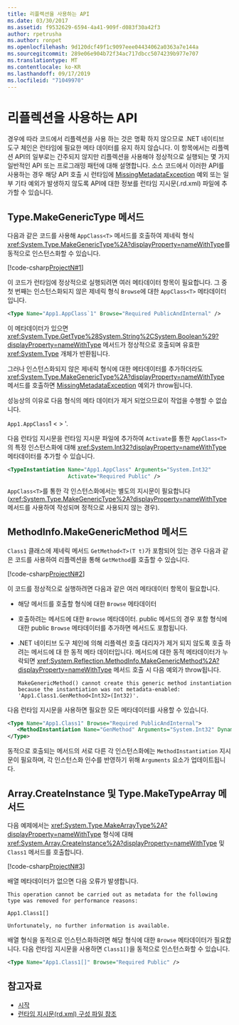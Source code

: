 ```yaml
---
title: 리플렉션을 사용하는 API
ms.date: 03/30/2017
ms.assetid: f9532629-6594-4a41-909f-d083f30a42f3
author: rpetrusha
ms.author: ronpet
ms.openlocfilehash: 9d120dcf49f1c9097eee04434062a0363a7e144a
ms.sourcegitcommit: 289e06e904b72f34ac717dbcc5074239b977e707
ms.translationtype: MT
ms.contentlocale: ko-KR
ms.lasthandoff: 09/17/2019
ms.locfileid: "71049970"
---
```

# <a name="apis-that-rely-on-reflection"></a>리플렉션을 사용하는 API
경우에 따라 코드에서 리플렉션을 사용 하는 것은 명확 하지 않으므로 .NET 네이티브 도구 체인은 런타임에 필요한 메타 데이터를 유지 하지 않습니다. 이 항목에서는 리플렉션 API의 일부로는 간주되지 않지만 리플렉션을 사용해야 정상적으로 실행되는 몇 가지 일반적인 API 또는 프로그래밍 패턴에 대해 설명합니다. 소스 코드에서 이러한 API를 사용하는 경우 해당 API 호출 시 런타임에 [MissingMetadataException](missingmetadataexception-class-net-native.md) 예외 또는 일부 기타 예외가 발생하지 않도록 API에 대한 정보를 런타임 지시문(.rd.xml) 파일에 추가할 수 있습니다.  
  
## <a name="typemakegenerictype-method"></a>Type.MakeGenericType 메서드  
 다음과 같은 코드를 사용해 `AppClass<T>` 메서드를 호출하여 제네릭 형식 <xref:System.Type.MakeGenericType%2A?displayProperty=nameWithType>를 동적으로 인스턴스화할 수 있습니다.  
  
 [!code-csharp[ProjectN#1](../../../samples/snippets/csharp/VS_Snippets_CLR/projectn/cs/type_makegenerictype1.cs#1)]  
  
 이 코드가 런타임에 정상적으로 실행되려면 여러 메타데이터 항목이 필요합니다. 그 중 첫 번째는 인스턴스화되지 않은 제네릭 형식 `Browse`에 대한 `AppClass<T>` 메타데이터입니다.  
  
```xml  
<Type Name="App1.AppClass`1" Browse="Required PublicAndInternal" />  
```  
  
 이 메타데이터가 있으면 <xref:System.Type.GetType%28System.String%2CSystem.Boolean%29?displayProperty=nameWithType> 메서드가 정상적으로 호출되며 유효한 <xref:System.Type> 개체가 반환됩니다.  
  
 그러나 인스턴스화되지 않은 제네릭 형식에 대한 메타데이터를 추가하더라도 <xref:System.Type.MakeGenericType%2A?displayProperty=nameWithType> 메서드를 호출하면 [MissingMetadataException](missingmetadataexception-class-net-native.md) 예외가 throw됩니다.  
  
성능상의 이유로 다음 형식의 메타 데이터가 제거 되었으므로이 작업을 수행할 수 없습니다.  
  
`App1.AppClass`1 < > '.  
  
 다음 런타임 지시문을 런타임 지시문 파일에 추가하여 `Activate`를 통한 `AppClass<T>`의 특정 인스턴스화에 대해 <xref:System.Int32?displayProperty=nameWithType> 메타데이터를 추가할 수 있습니다.  
  
```xml  
<TypeInstantiation Name="App1.AppClass" Arguments="System.Int32"   
                   Activate="Required Public" />  
```  
  
 `AppClass<T>`를 통한 각 인스턴스화에서는 별도의 지시문이 필요합니다(<xref:System.Type.MakeGenericType%2A?displayProperty=nameWithType> 메서드를 사용하여 작성되며 정적으로 사용되지 않는 경우).  
  
## <a name="methodinfomakegenericmethod-method"></a>MethodInfo.MakeGenericMethod 메서드  
 `Class1` 클래스에 제네릭 메서드 `GetMethod<T>(T t)`가 포함되어 있는 경우 다음과 같은 코드를 사용하여 리플렉션을 통해 `GetMethod`를 호출할 수 있습니다.  
  
 [!code-csharp[ProjectN#2](../../../samples/snippets/csharp/VS_Snippets_CLR/projectn/cs/makegenericmethod1.cs#2)]  
  
 이 코드를 정상적으로 실행하려면 다음과 같은 여러 메타데이터 항목이 필요합니다.  
  
- 해당 메서드를 호출할 형식에 대한 `Browse` 메타데이터  
  
- 호출하려는 메서드에 대한 `Browse` 메타데이터.  public 메서드의 경우 포함 형식에 대한 public `Browse` 메타데이터를 추가하면 메서드도 포함됩니다.  
  
- .NET 네이티브 도구 체인에 의해 리플렉션 호출 대리자가 제거 되지 않도록 호출 하려는 메서드에 대 한 동적 메타 데이터입니다. 메서드에 대한 동적 메타데이터가 누락되면 <xref:System.Reflection.MethodInfo.MakeGenericMethod%2A?displayProperty=nameWithType> 메서드 호출 시 다음 예외가 throw됩니다.  
  
    ```output
    MakeGenericMethod() cannot create this generic method instantiation because the instantiation was not metadata-enabled: 'App1.Class1.GenMethod<Int32>(Int32)'.  
    ```  
  
 다음 런타임 지시문을 사용하면 필요한 모든 메타데이터를 사용할 수 있습니다.  
  
```xml  
<Type Name="App1.Class1" Browse="Required PublicAndInternal">  
   <MethodInstantiation Name="GenMethod" Arguments="System.Int32" Dynamic="Required"/>  
</Type>  
```  
  
 동적으로 호출되는 메서드의 서로 다른 각 인스턴스화에는 `MethodInstantiation` 지시문이 필요하며, 각 인스턴스화 인수를 반영하기 위해 `Arguments` 요소가 업데이트됩니다.  
  
## <a name="arraycreateinstance-and-typemaketypearray-methods"></a>Array.CreateInstance 및 Type.MakeTypeArray 메서드  
 다음 예제에서는 <xref:System.Type.MakeArrayType%2A?displayProperty=nameWithType> 형식에 대해 <xref:System.Array.CreateInstance%2A?displayProperty=nameWithType> 및 `Class1` 메서드를 호출합니다.  
  
 [!code-csharp[ProjectN#3](../../../samples/snippets/csharp/VS_Snippets_CLR/projectn/cs/array1.cs#3)]  
  
 배열 메타데이터가 없으면 다음 오류가 발생합니다.  
  
```output
This operation cannot be carried out as metadata for the following type was removed for performance reasons:  
  
App1.Class1[]  
  
Unfortunately, no further information is available.  
```  
  
 배열 형식을 동적으로 인스턴스화하려면 해당 형식에 대한 `Browse` 메타데이터가 필요합니다.  다음 런타임 지시문을 사용하면 `Class1[]`을 동적으로 인스턴스화할 수 있습니다.  
  
```xml  
<Type Name="App1.Class1[]" Browse="Required Public" />  
```  
  
## <a name="see-also"></a>참고자료

- [시작](getting-started-with-net-native.md)
- [런타임 지시문(rd.xml) 구성 파일 참조](runtime-directives-rd-xml-configuration-file-reference.md)
